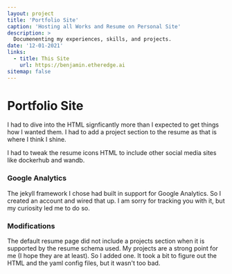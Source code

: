 ```yaml
---
layout: project
title: 'Portfolio Site'
caption: 'Hosting all Works and Resume on Personal Site'
description: >
  Documenenting my experiences, skills, and projects.
date: '12-01-2021'
links:
  - title: This Site
    url: https://benjamin.etheredge.ai
sitemap: false
---
```


# Portfolio Site
I had to dive into the HTML signficantly more than I expected to get things how I wanted them.
I had to add a project section to the resume as that is where I think I shine.

I had to tweak the resume icons HTML to include other social media sites like dockerhub and wandb.

### Google Analytics
The jekyll framework I chose had built in support for Google Analytics. So I created an account and wired that up. I am sorry for tracking you with it, but my curiosity led me to do so.


### Modifications
The default resume page did not include a projects section when it is supported by the resume schema used.
My projects are a strong point for me (I hope they are at least). 
So I added one. It took a bit to figure out the HTML and the yaml config files, but it wasn't too bad.

